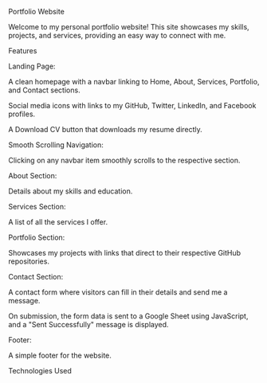 Portfolio Website

Welcome to my personal portfolio website! This site showcases my skills, projects, and services, providing an easy way to connect with me.

Features

Landing Page:

A clean homepage with a navbar linking to Home, About, Services, Portfolio, and Contact sections.

Social media icons with links to my GitHub, Twitter, LinkedIn, and Facebook profiles.

A Download CV button that downloads my resume directly.

Smooth Scrolling Navigation:

Clicking on any navbar item smoothly scrolls to the respective section.

About Section:

Details about my skills and education.

Services Section:

A list of all the services I offer.

Portfolio Section:

Showcases my projects with links that direct to their respective GitHub repositories.

Contact Section:

A contact form where visitors can fill in their details and send me a message.

On submission, the form data is sent to a Google Sheet using JavaScript, and a "Sent Successfully" message is displayed.

Footer:

A simple footer for the website.

Technologies Used
